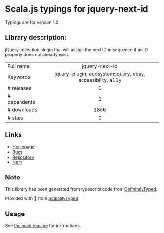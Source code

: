 
# Scala.js typings for jquery-next-id

Typings are for version 1.0

## Library description:
jQuery collection plugin that will assign the next ID in sequence if an ID property does not already exist.

|                    |                 |
| ------------------ | :-------------: |
| Full name          | jquery-next-id |
| Keywords           | jquery-plugin, ecosystem:jquery, ebay, accessibility, a11y |
| # releases         | 0 |
| # dependents       | 1 |
| # downloads        | 1866 |
| # stars            | 0 |

## Links
- [Homepage](https://github.com/makeup-jquery/jquery-next-id#readme)
- [Bugs](https://github.com/makeup-jquery/jquery-next-id/issues)
- [Repository](https://github.com/makeup-jquery/jquery-next-id)
- [Npm](https://www.npmjs.com/package/jquery-next-id)
    


## Note
This library has been generated from typescript code from [DefinitelyTyped](https://definitelytyped.org).

Provided with :purple_heart: from [ScalablyTyped](https://github.com/oyvindberg/ScalablyTyped)

## Usage
See [the main readme](../../readme.md) for instructions.


